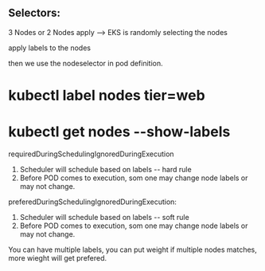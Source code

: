 Selectors:
-----------------------
3 Nodes or 2 Nodes
apply --> EKS is randomly selecting the nodes

apply labels to the nodes

then we use the nodeselector in pod definition.

# kubectl label nodes <node-name> tier=web
# kubectl get nodes --show-labels

requiredDuringSchedulingIgnoredDuringExecution
1. Scheduler will schedule based on labels -- hard rule
2. Before POD comes to execution, som one may change  node labels or may not change.

preferedDuringSchedulingIgnoredDuringExecution:
1. Scheduler will schedule based on labels -- soft rule
2. Before POD comes to execution, som one may change  node labels or may not change.

You can have multiple labels, you can put weight
if multiple nodes matches, more wieght will get prefered.

